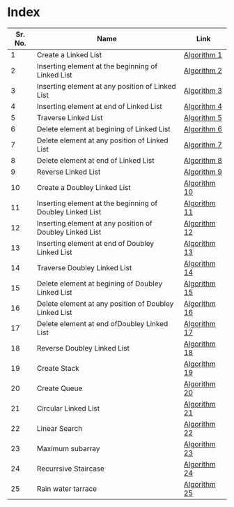 # Index

| Sr. No. | Name                                                      | Link                                                       |
| ------- | --------------------------------------------------------- | ---------------------------------------------------------- |
| 1       | Create a Linked List                                      | [Algorithm 1](/FY/DSA//Linked%20List/createLinkedlist.md)  |
| 2       | Inserting element at the beginning of Linked List         | [Algorithm 2](/FY/DSA//Linked%20List/addAtBegining.md)     |
| 3       | Inserting element at any position of Linked List          | [Algorithm 3](/FY/DSA//Linked%20List/addInBetween.md)      |
| 4       | Inserting element at end of Linked List                   | [Algorithm 4](/FY/DSA//Linked%20List/addInBetween.md)      |
| 5       | Traverse Linked List                                      | [Algorithm 5](/FY/DSA//Linked%20List/addInBetween.md)      |
| 6       | Delete element at begining of Linked List                 | [Algorithm 6](/FY/DSA//Linked%20List/addInBetween.md)      |
| 7       | Delete element at any position of Linked List             | [Algorithm 7](/FY/DSA//Linked%20List/addInBetween.md)      |
| 8       | Delete element at end of Linked List                      | [Algorithm 8](/FY/DSA//Linked%20List/addInBetween.md)      |
| 9       | Reverse Linked List                                       | [Algorithm 9](/FY/DSA//Linked%20List/addInBetween.md)      |
| 10      | Create a Doubley Linked List                              | [Algorithm 10](/FY/DSA//Linked%20List/createLinkedlist.md) |
| 11      | Inserting element at the beginning of Doubley Linked List | [Algorithm 11](/FY/DSA//Linked%20List/addAtBegining.md)    |
| 12      | Inserting element at any position of Doubley Linked List  | [Algorithm 12](/FY/DSA//Linked%20List/addInBetween.md)     |
| 13      | Inserting element at end of Doubley Linked List           | [Algorithm 13](/FY/DSA//Linked%20List/addInBetween.md)     |
| 14      | Traverse Doubley Linked List                              | [Algorithm 14](/FY/DSA//Linked%20List/addInBetween.md)     |
| 15      | Delete element at begining of Doubley Linked List         | [Algorithm 15](/FY/DSA//Linked%20List/addInBetween.md)     |
| 16      | Delete element at any position of Doubley Linked List     | [Algorithm 16](/FY/DSA//Linked%20List/addInBetween.md)     |
| 17      | Delete element at end ofDoubley Linked List               | [Algorithm 17](/FY/DSA//Linked%20List/addInBetween.md)     |
| 18      | Reverse Doubley Linked List                               | [Algorithm 18](/FY/DSA//Linked%20List/addInBetween.md)     |
| 19      | Create Stack                                              | [Algorithm 19](/FY/DSA//Linked%20List/addInBetween.md)     |
| 20      | Create Queue                                              | [Algorithm 20](/FY/DSA//Linked%20List/addInBetween.md)     |
| 21      | Circular Linked List                                      | [Algorithm 21](/FY/DSA//Linked%20List/addInBetween.md)     |
| 22      | Linear Search                                             | [Algorithm 22](/FY/DSA//Linked%20List/addInBetween.md)     |
| 23      | Maximum subarray                                          | [Algorithm 23](/FY/DSA//Linked%20List/addInBetween.md)     |
| 24      | Recurrsive Staircase                                      | [Algorithm 24](/FY/DSA//Linked%20List/addInBetween.md)     |
| 25      | Rain water tarrace                                        | [Algorithm 25](/FY/DSA//Linked%20List/addInBetween.md)     |
